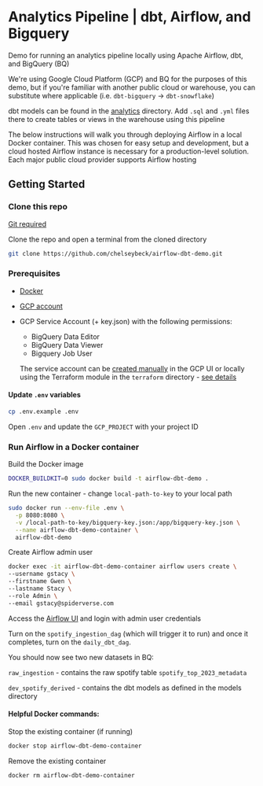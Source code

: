 # Analytics Pipeline | dbt, Airflow, and Bigquery

Demo for running an analytics pipeline locally using Apache Airflow, dbt, and BigQuery (BQ)

We're using Google Cloud Platform (GCP) and BQ for the purposes of this demo, but if you're familiar with another public cloud or warehouse, you can substitute where applicable (i.e. `dbt-bigquery` -> `dbt-snowflake`)

dbt models can be found in the [analytics](/analytics) directory. Add `.sql` and `.yml` files there to create tables or views in the warehouse using this pipeline

The below instructions will walk you through deploying Airflow in a local Docker container. This was chosen for easy setup and development, but a cloud hosted Airflow instance is necessary for a production-level solution. Each major public cloud provider supports Airflow hosting

## Getting Started

### Clone this repo 
[Git required](https://git-scm.com/book/en/v2/Getting-Started-Installing-Git)

Clone the repo and open a terminal from the cloned directory

```bash
git clone https://github.com/chelseybeck/airflow-dbt-demo.git
```

### Prerequisites
- [Docker](https://docs.docker.com/engine/install/)
- [GCP account](https://cloud.google.com/solutions/smb)
- GCP Service Account (+ key.json) with the following permissions:
  - BigQuery Data Editor
  - BigQuery Data Viewer
  - Bigquery Job User

  The service account can be [created manually](https://cloud.google.com/iam/docs/service-accounts-create#creating) in the GCP UI or locally using the Terraform module in the `terraform` directory - [see details](/terraform/README.md)

#### Update `.env` variables

```bash
cp .env.example .env
```

Open `.env` and update the `GCP_PROJECT` with your project ID

### Run Airflow in a Docker container

Build the Docker image
```bash
DOCKER_BUILDKIT=0 sudo docker build -t airflow-dbt-demo .
```

Run the new container - change `local-path-to-key` to your local path
```bash
sudo docker run --env-file .env \
  -p 8080:8080 \
  -v /local-path-to-key/bigquery-key.json:/app/bigquery-key.json \
  --name airflow-dbt-demo-container \
  airflow-dbt-demo
```


Create Airflow admin user
```bash
docker exec -it airflow-dbt-demo-container airflow users create \
--username gstacy \
--firstname Gwen \
--lastname Stacy \
--role Admin \
--email gstacy@spiderverse.com
```

Access the [Airflow UI](http://0.0.0.0:8080/home) and login with admin user credentials

Turn on the `spotify_ingestion_dag` (which will trigger it to run) and once it completes, turn on the `daily_dbt_dag`. 

You should now see two new datasets in BQ:

`raw_ingestion` - contains the raw spotify table `spotify_top_2023_metadata`

`dev_spotify_derived` - contains the dbt models as defined in the models directory

#### Helpful Docker commands:

Stop the existing container (if running)
```bash
docker stop airflow-dbt-demo-container
```

Remove the existing container
```bash
docker rm airflow-dbt-demo-container
```
